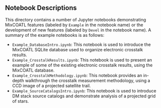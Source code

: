 ## Notebook Descriptions

This directory contains a number of Jupyter notebooks demonstrating MixCOATL features (labeled by `Example` in the notebook name) or the development of new features (labeled by `Devel` in the notebook name). A summary of the example notebooks is as follows:
* `Example_DatabaseIntro.ipynb`: This notebook is used to introduce the MixCOATL SQLite database used to organize electronic crosstalk results.
* `Example_CrosstalkResults.ipynb`: This notebook is used to present an example of some of the existing electronic crosstalk results, using the MixCOATL database.
* `Example_CrosstalkMethodology.ipynb`: This notebook provides an in-depth walkthrough the crosstalk measurement methodology, using a CCD image of a projected satellite trail.
* `Example_SourceCatalogsIntro.ipynb`: This notebook is used to introduce DM stack source catalogs and demonstrate analysis of a projected grid of stars.
